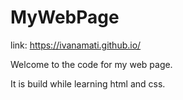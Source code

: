 # MyWebPage

link: https://ivanamati.github.io/

Welcome to the code for my web page.

It is build while learning html and css.
